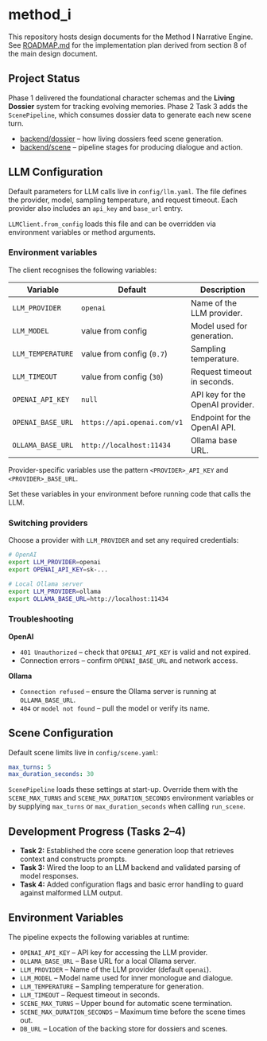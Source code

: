 # method_i

This repository hosts design documents for the Method I Narrative Engine. See [ROADMAP.md](ROADMAP.md) for the implementation plan derived from section 8 of the main design document.

## Project Status

Phase 1 delivered the foundational character schemas and the **Living Dossier** system for tracking evolving memories. Phase 2 Task 3 adds the `ScenePipeline`, which consumes dossier data to generate each new scene turn.

- [backend/dossier](backend/dossier/README.md) – how living dossiers feed scene generation.
- [backend/scene](backend/scene/README.md) – pipeline stages for producing dialogue and action.

## LLM Configuration

Default parameters for LLM calls live in `config/llm.yaml`. The file defines
the provider, model, sampling temperature, and request timeout. Each provider
also includes an `api_key` and `base_url` entry.

`LLMClient.from_config` loads this file and can be overridden via environment
variables or method arguments.

### Environment variables

The client recognises the following variables:

| Variable           | Default                     | Description                     |
| ------------------ | --------------------------- | ------------------------------- |
| `LLM_PROVIDER`     | `openai`                    | Name of the LLM provider.       |
| `LLM_MODEL`        | value from config           | Model used for generation.      |
| `LLM_TEMPERATURE`  | value from config (`0.7`)   | Sampling temperature.           |
| `LLM_TIMEOUT`      | value from config (`30`)    | Request timeout in seconds.     |
| `OPENAI_API_KEY`   | `null`                      | API key for the OpenAI provider.|
| `OPENAI_BASE_URL`  | `https://api.openai.com/v1` | Endpoint for the OpenAI API.    |
| `OLLAMA_BASE_URL`  | `http://localhost:11434`    | Ollama base URL.                |

Provider-specific variables use the pattern `<PROVIDER>_API_KEY` and
`<PROVIDER>_BASE_URL`.

Set these variables in your environment before running code that calls the
LLM.

### Switching providers

Choose a provider with `LLM_PROVIDER` and set any required credentials:

```bash
# OpenAI
export LLM_PROVIDER=openai
export OPENAI_API_KEY=sk-...

# Local Ollama server
export LLM_PROVIDER=ollama
export OLLAMA_BASE_URL=http://localhost:11434
```

### Troubleshooting

**OpenAI**

- `401 Unauthorized` – check that `OPENAI_API_KEY` is valid and not expired.
- Connection errors – confirm `OPENAI_BASE_URL` and network access.

**Ollama**

- `Connection refused` – ensure the Ollama server is running at
  `OLLAMA_BASE_URL`.
- `404` or `model not found` – pull the model or verify its name.

## Scene Configuration

Default scene limits live in `config/scene.yaml`:

```yaml
max_turns: 5
max_duration_seconds: 30
```

`ScenePipeline` loads these settings at start-up. Override them with the
`SCENE_MAX_TURNS` and `SCENE_MAX_DURATION_SECONDS` environment variables or by
supplying ``max_turns`` or ``max_duration_seconds`` when calling
``run_scene``.

## Development Progress (Tasks 2–4)
- **Task 2:** Established the core scene generation loop that retrieves context and constructs prompts.
- **Task 3:** Wired the loop to an LLM backend and validated parsing of model responses.
- **Task 4:** Added configuration flags and basic error handling to guard against malformed LLM output.

## Environment Variables
The pipeline expects the following variables at runtime:

- `OPENAI_API_KEY` – API key for accessing the LLM provider.
- `OLLAMA_BASE_URL` – Base URL for a local Ollama server.
- `LLM_PROVIDER` – Name of the LLM provider (default `openai`).
- `LLM_MODEL` – Model name used for inner monologue and dialogue.
- `LLM_TEMPERATURE` – Sampling temperature for generation.
- `LLM_TIMEOUT` – Request timeout in seconds.
- `SCENE_MAX_TURNS` – Upper bound for automatic scene termination.
- `SCENE_MAX_DURATION_SECONDS` – Maximum time before the scene times out.
- `DB_URL` – Location of the backing store for dossiers and scenes.
